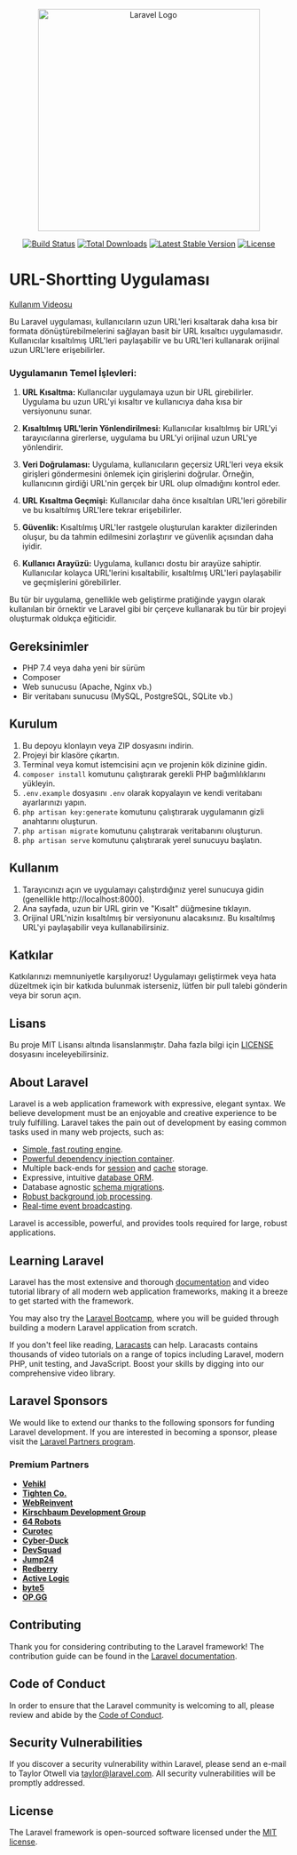 <p align="center"><a href="https://laravel.com" target="_blank"><img src="https://raw.githubusercontent.com/laravel/art/master/logo-lockup/5%20SVG/2%20CMYK/1%20Full%20Color/laravel-logolockup-cmyk-red.svg" width="400" alt="Laravel Logo"></a></p>

<p align="center">
<a href="https://github.com/laravel/framework/actions"><img src="https://github.com/laravel/framework/workflows/tests/badge.svg" alt="Build Status"></a>
<a href="https://packagist.org/packages/laravel/framework"><img src="https://img.shields.io/packagist/dt/laravel/framework" alt="Total Downloads"></a>
<a href="https://packagist.org/packages/laravel/framework"><img src="https://img.shields.io/packagist/v/laravel/framework" alt="Latest Stable Version"></a>
<a href="https://packagist.org/packages/laravel/framework"><img src="https://img.shields.io/packagist/l/laravel/framework" alt="License"></a>
</p>

# URL-Shortting Uygulaması
[Kullanım Videosu](https://github.com/siracgezgin/url-shortting/blob/master/url-shortting-kullanimi.mp4)

Bu Laravel uygulaması, kullanıcıların uzun URL'leri kısaltarak daha kısa bir formata dönüştürebilmelerini sağlayan basit bir URL kısaltıcı uygulamasıdır. Kullanıcılar kısaltılmış URL'leri paylaşabilir ve bu URL'leri kullanarak orijinal uzun URL'lere erişebilirler.

### Uygulamanın Temel İşlevleri:

1. **URL Kısaltma:** Kullanıcılar uygulamaya uzun bir URL girebilirler. Uygulama bu uzun URL'yi kısaltır ve kullanıcıya daha kısa bir versiyonunu sunar.

2. **Kısaltılmış URL'lerin Yönlendirilmesi:** Kullanıcılar kısaltılmış bir URL'yi tarayıcılarına girerlerse, uygulama bu URL'yi orijinal uzun URL'ye yönlendirir.

3. **Veri Doğrulaması:** Uygulama, kullanıcıların geçersiz URL'leri veya eksik girişleri göndermesini önlemek için girişlerini doğrular. Örneğin, kullanıcının girdiği URL'nin gerçek bir URL olup olmadığını kontrol eder.

4. **URL Kısaltma Geçmişi:** Kullanıcılar daha önce kısaltılan URL'leri görebilir ve bu kısaltılmış URL'lere tekrar erişebilirler.

5. **Güvenlik:** Kısaltılmış URL'ler rastgele oluşturulan karakter dizilerinden oluşur, bu da tahmin edilmesini zorlaştırır ve güvenlik açısından daha iyidir.

6. **Kullanıcı Arayüzü:** Uygulama, kullanıcı dostu bir arayüze sahiptir. Kullanıcılar kolayca URL'lerini kısaltabilir, kısaltılmış URL'leri paylaşabilir ve geçmişlerini görebilirler.

Bu tür bir uygulama, genellikle web geliştirme pratiğinde yaygın olarak kullanılan bir örnektir ve Laravel gibi bir çerçeve kullanarak bu tür bir projeyi oluşturmak oldukça eğiticidir.

## Gereksinimler

- PHP 7.4 veya daha yeni bir sürüm
- Composer
- Web sunucusu (Apache, Nginx vb.)
- Bir veritabanı sunucusu (MySQL, PostgreSQL, SQLite vb.)

## Kurulum

1. Bu depoyu klonlayın veya ZIP dosyasını indirin.
2. Projeyi bir klasöre çıkartın.
3. Terminal veya komut istemcisini açın ve projenin kök dizinine gidin.
4. `composer install` komutunu çalıştırarak gerekli PHP bağımlılıklarını yükleyin.
5. `.env.example` dosyasını `.env` olarak kopyalayın ve kendi veritabanı ayarlarınızı yapın.
6. `php artisan key:generate` komutunu çalıştırarak uygulamanın gizli anahtarını oluşturun.
7. `php artisan migrate` komutunu çalıştırarak veritabanını oluşturun.
8. `php artisan serve` komutunu çalıştırarak yerel sunucuyu başlatın.

## Kullanım

1. Tarayıcınızı açın ve uygulamayı çalıştırdığınız yerel sunucuya gidin (genellikle http://localhost:8000).
2. Ana sayfada, uzun bir URL girin ve "Kısalt" düğmesine tıklayın.
3. Orijinal URL'nizin kısaltılmış bir versiyonunu alacaksınız. Bu kısaltılmış URL'yi paylaşabilir veya kullanabilirsiniz.

## Katkılar

Katkılarınızı memnuniyetle karşılıyoruz! Uygulamayı geliştirmek veya hata düzeltmek için bir katkıda bulunmak isterseniz, lütfen bir pull talebi gönderin veya bir sorun açın.

## Lisans

Bu proje MIT Lisansı altında lisanslanmıştır. Daha fazla bilgi için [LICENSE](LICENSE) dosyasını inceleyebilirsiniz.

## About Laravel

Laravel is a web application framework with expressive, elegant syntax. We believe development must be an enjoyable and creative experience to be truly fulfilling. Laravel takes the pain out of development by easing common tasks used in many web projects, such as:

- [Simple, fast routing engine](https://laravel.com/docs/routing).
- [Powerful dependency injection container](https://laravel.com/docs/container).
- Multiple back-ends for [session](https://laravel.com/docs/session) and [cache](https://laravel.com/docs/cache) storage.
- Expressive, intuitive [database ORM](https://laravel.com/docs/eloquent).
- Database agnostic [schema migrations](https://laravel.com/docs/migrations).
- [Robust background job processing](https://laravel.com/docs/queues).
- [Real-time event broadcasting](https://laravel.com/docs/broadcasting).

Laravel is accessible, powerful, and provides tools required for large, robust applications.

## Learning Laravel

Laravel has the most extensive and thorough [documentation](https://laravel.com/docs) and video tutorial library of all modern web application frameworks, making it a breeze to get started with the framework.

You may also try the [Laravel Bootcamp](https://bootcamp.laravel.com), where you will be guided through building a modern Laravel application from scratch.

If you don't feel like reading, [Laracasts](https://laracasts.com) can help. Laracasts contains thousands of video tutorials on a range of topics including Laravel, modern PHP, unit testing, and JavaScript. Boost your skills by digging into our comprehensive video library.

## Laravel Sponsors

We would like to extend our thanks to the following sponsors for funding Laravel development. If you are interested in becoming a sponsor, please visit the [Laravel Partners program](https://partners.laravel.com).

### Premium Partners

- **[Vehikl](https://vehikl.com/)**
- **[Tighten Co.](https://tighten.co)**
- **[WebReinvent](https://webreinvent.com/)**
- **[Kirschbaum Development Group](https://kirschbaumdevelopment.com)**
- **[64 Robots](https://64robots.com)**
- **[Curotec](https://www.curotec.com/services/technologies/laravel/)**
- **[Cyber-Duck](https://cyber-duck.co.uk)**
- **[DevSquad](https://devsquad.com/hire-laravel-developers)**
- **[Jump24](https://jump24.co.uk)**
- **[Redberry](https://redberry.international/laravel/)**
- **[Active Logic](https://activelogic.com)**
- **[byte5](https://byte5.de)**
- **[OP.GG](https://op.gg)**

## Contributing

Thank you for considering contributing to the Laravel framework! The contribution guide can be found in the [Laravel documentation](https://laravel.com/docs/contributions).

## Code of Conduct

In order to ensure that the Laravel community is welcoming to all, please review and abide by the [Code of Conduct](https://laravel.com/docs/contributions#code-of-conduct).

## Security Vulnerabilities

If you discover a security vulnerability within Laravel, please send an e-mail to Taylor Otwell via [taylor@laravel.com](mailto:taylor@laravel.com). All security vulnerabilities will be promptly addressed.

## License

The Laravel framework is open-sourced software licensed under the [MIT license](https://opensource.org/licenses/MIT).
